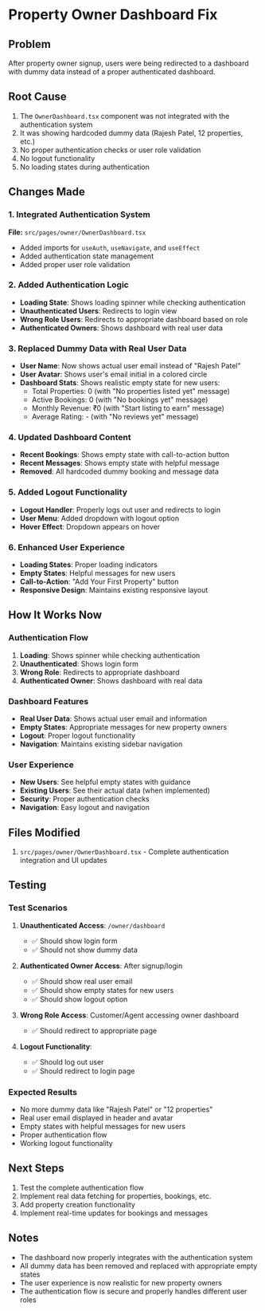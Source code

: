 # Property Owner Dashboard Fix

## Problem
After property owner signup, users were being redirected to a dashboard with dummy data instead of a proper authenticated dashboard.

## Root Cause
1. The `OwnerDashboard.tsx` component was not integrated with the authentication system
2. It was showing hardcoded dummy data (Rajesh Patel, 12 properties, etc.)
3. No proper authentication checks or user role validation
4. No logout functionality
5. No loading states during authentication

## Changes Made

### 1. Integrated Authentication System
**File:** `src/pages/owner/OwnerDashboard.tsx`
- Added imports for `useAuth`, `useNavigate`, and `useEffect`
- Added authentication state management
- Added proper user role validation

### 2. Added Authentication Logic
- **Loading State**: Shows loading spinner while checking authentication
- **Unauthenticated Users**: Redirects to login view
- **Wrong Role Users**: Redirects to appropriate dashboard based on role
- **Authenticated Owners**: Shows dashboard with real user data

### 3. Replaced Dummy Data with Real User Data
- **User Name**: Now shows actual user email instead of "Rajesh Patel"
- **User Avatar**: Shows user's email initial in a colored circle
- **Dashboard Stats**: Shows realistic empty state for new users:
  - Total Properties: 0 (with "No properties listed yet" message)
  - Active Bookings: 0 (with "No bookings yet" message)
  - Monthly Revenue: ₹0 (with "Start listing to earn" message)
  - Average Rating: - (with "No reviews yet" message)

### 4. Updated Dashboard Content
- **Recent Bookings**: Shows empty state with call-to-action button
- **Recent Messages**: Shows empty state with helpful message
- **Removed**: All hardcoded dummy booking and message data

### 5. Added Logout Functionality
- **Logout Handler**: Properly logs out user and redirects to login
- **User Menu**: Added dropdown with logout option
- **Hover Effect**: Dropdown appears on hover

### 6. Enhanced User Experience
- **Loading States**: Proper loading indicators
- **Empty States**: Helpful messages for new users
- **Call-to-Action**: "Add Your First Property" button
- **Responsive Design**: Maintains existing responsive layout

## How It Works Now

### Authentication Flow
1. **Loading**: Shows spinner while checking authentication
2. **Unauthenticated**: Shows login form
3. **Wrong Role**: Redirects to appropriate dashboard
4. **Authenticated Owner**: Shows dashboard with real data

### Dashboard Features
- **Real User Data**: Shows actual user email and information
- **Empty States**: Appropriate messages for new property owners
- **Logout**: Proper logout functionality
- **Navigation**: Maintains existing sidebar navigation

### User Experience
- **New Users**: See helpful empty states with guidance
- **Existing Users**: See their actual data (when implemented)
- **Security**: Proper authentication checks
- **Navigation**: Easy logout and navigation

## Files Modified
1. `src/pages/owner/OwnerDashboard.tsx` - Complete authentication integration and UI updates

## Testing

### Test Scenarios
1. **Unauthenticated Access**: `/owner/dashboard`
   - ✅ Should show login form
   - ✅ Should not show dummy data

2. **Authenticated Owner Access**: After signup/login
   - ✅ Should show real user email
   - ✅ Should show empty states for new users
   - ✅ Should show logout option

3. **Wrong Role Access**: Customer/Agent accessing owner dashboard
   - ✅ Should redirect to appropriate page

4. **Logout Functionality**:
   - ✅ Should log out user
   - ✅ Should redirect to login page

### Expected Results
- No more dummy data like "Rajesh Patel" or "12 properties"
- Real user email displayed in header and avatar
- Empty states with helpful messages for new users
- Proper authentication flow
- Working logout functionality

## Next Steps
1. Test the complete authentication flow
2. Implement real data fetching for properties, bookings, etc.
3. Add property creation functionality
4. Implement real-time updates for bookings and messages

## Notes
- The dashboard now properly integrates with the authentication system
- All dummy data has been removed and replaced with appropriate empty states
- The user experience is now realistic for new property owners
- The authentication flow is secure and properly handles different user roles
